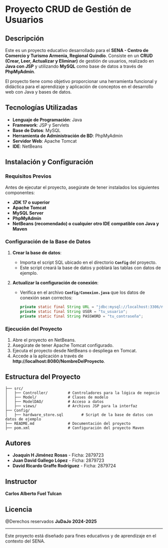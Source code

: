 # Proyecto CRUD de Gestión de Usuarios

## Descripción
Este es un proyecto educativo desarrollado para el **SENA - Centro de Comercio y Turismo Armenia, Regional Quindío**. Consiste en un **CRUD (Crear, Leer, Actualizar y Eliminar)** de gestión de usuarios, realizado en **Java con JSP** y utilizando **MySQL** como base de datos a través de **PhpMyAdmin**.

El proyecto tiene como objetivo proporcionar una herramienta funcional y didáctica para el aprendizaje y aplicación de conceptos en el desarrollo web con Java y bases de datos.

## Tecnologías Utilizadas
- **Lenguaje de Programación**: Java
- **Framework**: JSP y Servlets
- **Base de Datos**: MySQL
- **Herramienta de Administración de BD**: PhpMyAdmin
- **Servidor Web**: Apache Tomcat
- **IDE**: NetBeans

## Instalación y Configuración
### Requisitos Previos
Antes de ejecutar el proyecto, asegúrate de tener instalados los siguientes componentes:
- **JDK 17 o superior**
- **Apache Tomcat**
- **MySQL Server**
- **PhpMyAdmin**
- **NetBeans (recomendado) o cualquier otro IDE compatible con Java y Maven**

### Configuración de la Base de Datos
1. **Crear la base de datos**:
   - Importa el script SQL ubicado en el directorio **`Config`** del proyecto.
   - Este script creará la base de datos y poblará las tablas con datos de ejemplo.

2. **Actualizar la configuración de conexión**:
   - Verifica en el archivo **`Config/Conexion.java`** que los datos de conexión sean correctos:
     ```java
     private static final String URL = "jdbc:mysql://localhost:3306/nombre_de_tu_base_de_datos";
     private static final String USER = "tu_usuario";
     private static final String PASSWORD = "tu_contraseña";
     ```

### Ejecución del Proyecto
1. Abre el proyecto en NetBeans.
2. Asegúrate de tener Apache Tomcat configurado.
3. Ejecuta el proyecto desde NetBeans o despliega en Tomcat.
4. Accede a la aplicación a través de **http://localhost:8080/NombreDelProyecto**.

## Estructura del Proyecto
```
├── src/
│   ├── Controller/         # Controladores para la lógica de negocio
│   ├── Model/              # Clases de modelo
│   ├── ModelDAO/           # Acceso a datos
│   ├── views/              # Archivos JSP para la interfaz
├── Config/
│   ├── hardware_store.sql        # Script de la base de datos con datos de ejemplo
├── README.md               # Documentación del proyecto
├── pom.xml                 # Configuración del proyecto Maven
```

## Autores
- **Joaquín H Jiménez Rosas** - Ficha: 2879723
- **Juan David Gallego López** - Ficha: 2879723
- **David Ricardo Graffe Rodríguez** - Ficha: 2879724

## Instructor
**Carlos Alberto Fuel Tulcan**

## Licencia
@Derechos reservados **JuDaJo 2024-2025**

---
Este proyecto está diseñado para fines educativos y de aprendizaje en el contexto del SENA.

